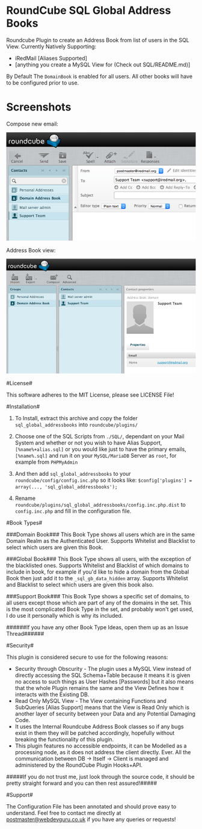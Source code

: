 # RoundCube SQL Global Address Books
Roundcube Plugin to create an Address Book from list of users in the SQL View.
Currently Natively Supporting:
+ iRedMail [Aliases Supported]
+ [anything you create a MySQL View for (Check out SQL/README.md)]

By Default The `DomainBook` is enabled for all users. All other books will have to be configured prior to use.

# Screenshots

Compose new email:

![](./screenshots/compose.png)

Address Book view:

![](./screenshots/address.book.png)

#License#

This software adheres to the MIT License, please see LICENSE File!

#Installation#

1.  To Install, extract this archive and copy the folder
    `sql_global_addressbooks` into `roundcube/plugins/`

2.  Choose one of the SQL Scripts from `./SQL/`, dependant on your Mail System
    and whether or not you wish to have Alias Support, `[%name%+alias.sql]`
    or you would like just to have the primary emails, `[%name%.sql]`
    and run it on your `MySQL/MariaDB` Server as `root`, for example from `PHPMyAdmin`

3.  And then add `sql_global_addressbooks` to your `roundcube/config/config.inc.php` so it looks like: `$config['plugins'] = array(..., 'sql_global_addressbooks');`

4.  Rename `roundcube/plugins/sql_global_addressbooks/config.inc.php.dist` to
    `config.inc.php` and fill in the configuration file.


#Book Types#

###Domain Book###
This Book Type shows all users which are in the same Domain Realm as the Authenticated User.
Supports Whitelist and Blacklist to select which users are given this Book.

###Global Book###
This Book Type shows all users, with the exception of the blacklisted ones.
Supports Whitelist and Blacklist of which domains to include in book, for example if you'd like to hide a domain from the Global Book then just add it to the `_sql_gb_data_hidden` array.
Supports Whitelist and Blacklist to select which users are given this book also.

###Support Book###
This Book Type shows a specific set of domains, to all users except those which are part of any of the domains in the set.
This is the most complicated Book Type in the set, and probably won't get used, I do use it personally which is why its included.

######If you have any other Book Type Ideas, open them up as an Issue Thread######

#Security#

This plugin is considered secure to use for the following reasons:
+ Security through Obscurity - The plugin uses a MySQL View instead of directly accessing the SQL Schema+Table because it means it is given no access to such things as User Hashes [Passwords] but it also means that the whole Plugin remains the same and the View Defines how it interacts with the Existing DB.
+ Read Only MySQL View - The View containing Functions and SubQueries [Alias Support] means that the View is Read Only which is another layer of security between your Data and any Potential Damaging Code.
+ It uses the Internal Roundcube Address Book classes so if any bugs exist in them they will be patched accordingly, hopefully without breaking the functionality of this plugin.
+ This plugin features no accessible endpoints, it can be Modelled as a processing node, as it does not address the client directly. Ever. All the communication between DB -> Itself -> Client is managed and administered by the RoundCube Plugin Hooks+API.

#####If you do not trust me, just look through the source code, it should be pretty straight forward and you can then rest assured!#####

#Support#

The Configuration File has been annotated and should prove easy to understand.
Feel free to contact me directly at postmaster@webdevguru.co.uk if you have any queries or requests!

